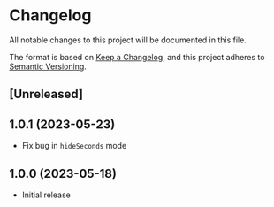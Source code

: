 # Changelog

All notable changes to this project will be documented in this file.

The format is based on [Keep a Changelog](https://keepachangelog.com/en/1.0.0/),
and this project adheres to [Semantic Versioning](https://semver.org/spec/v2.0.0.html).

## [Unreleased]

## 1.0.1 (2023-05-23)

- Fix bug in `hideSeconds` mode

## 1.0.0 (2023-05-18)

- Initial release

